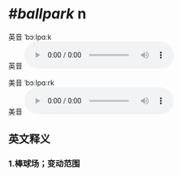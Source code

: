 # ***\#ballpark*** n
英音 ˈbɔːlpɑːk  
英音
<audio src="./media/ballpark1_AAC.aac" controls="controls"></audio>

美音 ˈbɔːlpɑːrk  
美音
<audio src="./media/ballpark2_AAC.aac" controls="controls"></audio>



  

英文释义
---
### 1.**棒球场；变动范围**  


